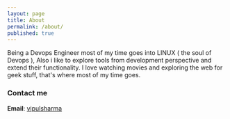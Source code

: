 ```yaml
---
layout: page
title: About
permalink: /about/
published: true
---
```


Being a Devops Engineer most of my time goes into LINUX ( the soul of Devops ), 
Also i like to explore tools from development perspective and extend their functionality.
I love watching movies and exploring the web for geek stuff, that's where most of my time goes.


### Contact me

**Email**: [vipulsharma](mailto:sharma.vips5512@gmail.com)
